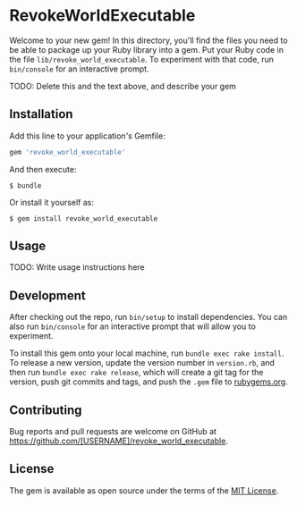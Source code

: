 # RevokeWorldExecutable

Welcome to your new gem! In this directory, you'll find the files you need to be able to package up your Ruby library into a gem. Put your Ruby code in the file `lib/revoke_world_executable`. To experiment with that code, run `bin/console` for an interactive prompt.

TODO: Delete this and the text above, and describe your gem

## Installation

Add this line to your application's Gemfile:

```ruby
gem 'revoke_world_executable'
```

And then execute:

    $ bundle

Or install it yourself as:

    $ gem install revoke_world_executable

## Usage

TODO: Write usage instructions here

## Development

After checking out the repo, run `bin/setup` to install dependencies. You can also run `bin/console` for an interactive prompt that will allow you to experiment.

To install this gem onto your local machine, run `bundle exec rake install`. To release a new version, update the version number in `version.rb`, and then run `bundle exec rake release`, which will create a git tag for the version, push git commits and tags, and push the `.gem` file to [rubygems.org](https://rubygems.org).

## Contributing

Bug reports and pull requests are welcome on GitHub at https://github.com/[USERNAME]/revoke_world_executable.


## License

The gem is available as open source under the terms of the [MIT License](http://opensource.org/licenses/MIT).

